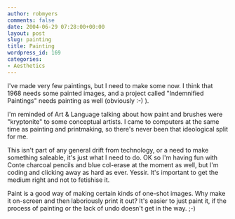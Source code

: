 ```yaml
---
author: robmyers
comments: false
date: 2004-06-29 07:28:00+00:00
layout: post
slug: painting
title: Painting
wordpress_id: 169
categories:
- Aesthetics
---
```


  
I've made very few paintings, but I need to make some now. I think that 1968 needs some painted images, and a project called "Indemnified Paintings" needs painting as well (obviously :-) ).  
  
I'm reminded of Art & Language talking about how paint and brushes were "kryptonite" to some conceptual artists. I came to computers at the same time as painting and printmaking, so there's never been that ideological split for me.  
  
This isn't part of any general drift from technology, or a need to make something saleable, it's just what I need to do. OK so I'm having fun with Conte charcoal pencils and blue col-erase at the moment as well, but I'm coding and clicking away as hard as ever. Yessir. It's important to get the medium right and not to fetishise it.  
  
Paint is a good way of making certain kinds of one-shot images. Why make it on-screen and then laboriously print it out? It's easier to just paint it, if the process of painting or the lack of undo doesn't get in the way. ;-)

  


